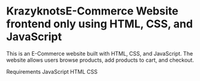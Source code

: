 # KrazyknotsE-Commerce Website frontend only using HTML, CSS, and JavaScript

This is an E-Commerce website built with HTML, CSS, and JavaScript. The website allows users browse products, add products to cart, and checkout.

Requirements
JavaScript
HTML
CSS

